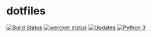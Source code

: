 # dotfiles

[![Build Status](https://travis-ci.org/9renpoto/dotfiles.svg?branch=master)](https://travis-ci.org/9renpoto/dotfiles)
[![wercker status](https://app.wercker.com/status/271b6752f17730af03c2bbf3bcc10527/s/master "wercker status")](https://app.wercker.com/applications/5828179e78c55f01002bab0c)
[![Updates](https://pyup.io/repos/github/9renpoto/dotfiles/shield.svg)](https://pyup.io/repos/github/9renpoto/dotfiles/)
[![Python 3](https://pyup.io/repos/github/9renpoto/dotfiles/python-3-shield.svg)](https://pyup.io/repos/github/9renpoto/dotfiles/)
